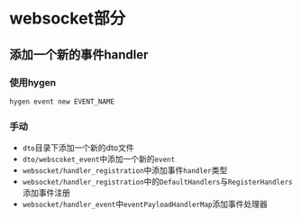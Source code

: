 # websocket部分

## 添加一个新的事件handler

### 使用hygen

```bash
hygen event new EVENT_NAME
```

### 手动

- `dto`目录下添加一个新的dto文件
- `dto/webscoket_event`中添加一个新的`event`
- `websocket/handler_registration`中添加事件`handler`类型
- `websocket/handler_registration`中的`DefaultHandlers`与`RegisterHandlers`添加事件注册
- `websocket/handler_event`中`eventPayloadHandlerMap`添加事件处理器

